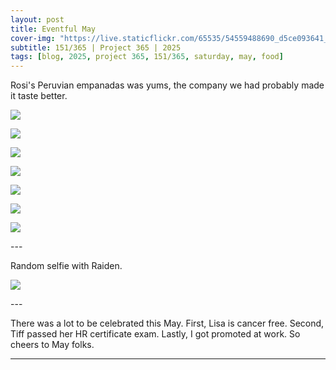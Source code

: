 ```yaml
---
layout: post
title: Eventful May
cover-img: "https://live.staticflickr.com/65535/54559488690_d5ce093641_h.jpg"
subtitle: 151/365 | Project 365 | 2025
tags: [blog, 2025, project 365, 151/365, saturday, may, food]
---
```

<style>
  .intro-header.big-img {
    background-position:center; 
  }
</style>
Rosi's Peruvian empanadas was yums, the company we had probably made it taste better.
<p class="post-img-wrap">
  <img src="https://live.staticflickr.com/65535/54559339239_32b583b5a1_h.jpg">
</p>
<p class="post-img-wrap">
  <img src="https://live.staticflickr.com/65535/54559339229_da4e39cd8c_h.jpg">
</p>
<p class="post-img-wrap">
  <img src="https://live.staticflickr.com/65535/54559395913_8cd6ecd9d7_h.jpg">
</p>
<p class="post-img-wrap">
  <img src="https://live.staticflickr.com/65535/54559395918_4050dc885d_h.jpg">
</p>
<p class="post-img-wrap">
  <img src="https://live.staticflickr.com/65535/54559156251_33f5f50229_h.jpg">
</p>
<p class="post-img-wrap">
  <img src="https://live.staticflickr.com/65535/54559397553_2325fca1f0_h.jpg">
</p>
<p class="post-img-wrap">
  <img src="https://live.staticflickr.com/65535/54559664743_936749640a_h.jpg">
</p>
---

Random selfie with Raiden.
<p class="post-img-wrap">
  <img src="https://live.staticflickr.com/65535/54559488485_d0d3e69008_h.jpg">
</p>
---

There was a lot to be celebrated this May. First, Lisa is cancer free. Second, Tiff passed her HR certificate exam. Lastly, I got promoted at work. So cheers to May folks.

---
